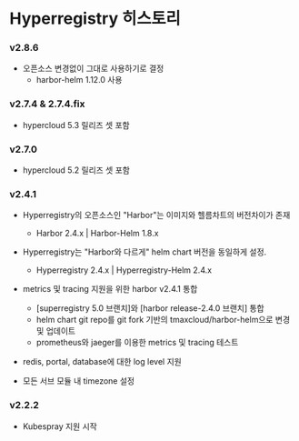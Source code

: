 # Hyperregistry 히스토리

### v2.8.6
* 오픈소스 변경없이 그대로 사용하기로 결정 
    - harbor-helm 1.12.0 사용 

### v2.7.4 & 2.7.4.fix
* hypercloud 5.3 릴리즈 셋 포함 

### v2.7.0
* hypercloud 5.2 릴리즈 셋 포함 

### v2.4.1 
* Hyperregistry의 오픈소스인 "Harbor"는 이미지와 헬름차트의 버전차이가 존재
    - Harbor 2.4.x | Harbor-Helm 1.8.x
* Hyperregistry는 "Harbor와 다르게" helm chart 버전을 동일하게 설정.
    - Hyperregistry 2.4.x | Hyperregistry-Helm 2.4.x

* metrics 및 tracing 지원을 위한 harbor v2.4.1 통합
    * [superregistry 5.0 브랜치]와 [harbor release-2.4.0 브랜치] 통합
    * helm chart git repo를 git fork 기반의 tmaxcloud/harbor-helm으로 변경 및 업데이트
    * prometheus와 jaeger를 이용한 metrics 및 tracing 테스트
   
* redis, portal, database에 대한 log level 지원
* 모든 서브 모듈 내 timezone 설정

### v2.2.2
* Kubespray 지원 시작
